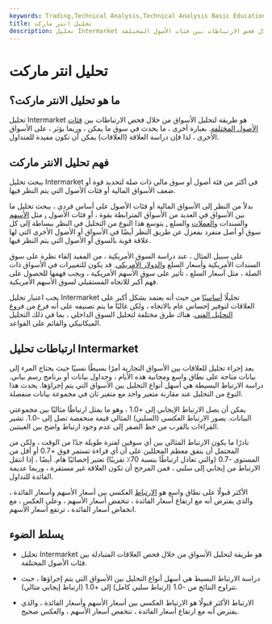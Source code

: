 ```yaml
---
keywords: Trading,Technical Analysis,Technical Analysis Basic Education
title: تحليل انتر ماركت
description: تحليل Intermarket هو طريقة لتحليل الأسواق من خلال فحص الارتباطات بين فئات الأصول المختلفة.
---
```


# تحليل انتر ماركت
## ما هو تحليل الانتر ماركت؟

تحليل Intermarket هو طريقة لتحليل الأسواق من خلال فحص الارتباطات بين [فئات الأصول المختلفة](/assetclasses). بعبارة أخرى ، ما يحدث في سوق ما يمكن ، وربما يؤثر ، على الأسواق الأخرى ، لذا فإن دراسة العلاقة (العلاقات) يمكن أن تكون مفيدة للمتداول.

## فهم تحليل الانتر ماركت

يبحث تحليل Intermarket في أكثر من فئة أصول أو سوق مالي ذات صلة لتحديد قوة أو ضعف الأسواق المالية أو فئات الأصول التي يتم النظر فيها.

بدلاً من النظر إلى الأسواق المالية أو فئات الأصول على أساس فردي ، يبحث تحليل ما بين الأسواق في العديد من الأسواق المترابطة بقوة ، أو فئات الأصول [،](/currency-exchange) مثل [الأسهم](/stock) والسندات [والعملات](/bondmarket) والسلع [.](/commodity) يتوسع هذا النوع من التحليل في النظر ببساطة إلى كل سوق أو أصل منفرد بمعزل عن طريق النظر أيضًا في الأسواق أو الأصول الأخرى التي لها علاقة قوية بالسوق أو الأصول التي يتم النظر فيها.

على سبيل المثال ، عند دراسة السوق الأمريكية ، من المفيد إلقاء نظرة على سوق السندات الأمريكية وأسعار السلع [والدولار الأمريكي](/usd-united-states-dollar). قد يكون للتغييرات في الأسواق ذات الصلة ، مثل أسعار السلع ، تأثير على سوق الأسهم الأمريكية ، ويجب فهمها للحصول على فهم أكبر للاتجاه المستقبلي لسوق الأسهم الأمريكية.

يجب اعتبار تحليل Intermarket تحليلًا [أساسيًا](/fundamentalanalysis) من حيث أنه يعتمد بشكل أكبر على العلاقات لتوفير إحساس عام بالاتجاه ، ولكن غالبًا ما يتم تصنيفه على أنه فرع من فروع [التحليل الفني](/technicalanalysis). هناك طرق مختلفة لتحليل السوق الداخلي ، بما في ذلك التحليل الميكانيكي والقائم على القواعد.

## ارتباطات تحليل Intermarket

يعد إجراء تحليل للعلاقات بين الأسواق التجارية أمرًا بسيطًا نسبيًا حيث يحتاج المرء إلى بيانات متاحة على نطاق واسع ومجانية هذه الأيام ، وجداول بيانات أو برنامج رسم بياني. دراسة الارتباط البسيطة هي أسهل أنواع التحليل بين الأسواق التي يتم إجراؤها. يحدث هذا النوع من التحليل عند مقارنة متغير واحد مع متغير ثان في مجموعة بيانات منفصلة.

يمكن أن يصل الارتباط الإيجابي إلى +1.0 ، وهو ما يمثل ارتباطًا مثاليًا بين مجموعتي البيانات. يصور الارتباط العكسي (السلبي) المثالي قيمة منخفضة تصل إلى -1.0. تشير القراءات بالقرب من خط الصفر إلى عدم وجود ارتباط واضح بين العينتين.

نادرًا ما يكون الارتباط المثالي بين أي سوقين لفترة طويلة جدًا من الوقت ، ولكن من المحتمل أن يتفق معظم المحللين على أن أي قراءة تستمر فوق +0.7 أو أقل من المستوى -0.7 (والتي تعادل ارتباطًا بنسبة 70٪ تقريبًا) تعتبر إحصائيًا هام. أيضًا ، إذا انتقل الارتباط من إيجابي إلى سلبي ، فمن المرجح أن تكون العلاقة غير مستقرة ، وربما عديمة الفائدة للتداول.

الأكثر قبولًا على نطاق واسع هو [الارتباط](/correlation) العكسي بين أسعار الأسهم وأسعار الفائدة ، والذي يفترض أنه مع ارتفاع أسعار الفائدة ، تنخفض أسعار الأسهم ، وعلى العكس ، مع انخفاض أسعار الفائدة ، ترتفع أسعار الأسهم.

## يسلط الضوء

- تحليل Intermarket هو طريقة لتحليل الأسواق من خلال فحص العلاقات المتبادلة بين فئات الأصول المختلفة.

- دراسة الارتباط البسيط هي أسهل أنواع التحليل بين الأسواق التي يتم إجراؤها ، حيث تتراوح النتائج من -1.0 (ارتباط سلبي كامل) إلى +1.0 (ارتباط إيجابي مثالي).

- الارتباط الأكثر قبولًا هو الارتباط العكسي بين أسعار الأسهم وأسعار الفائدة ، والذي يفترض أنه مع ارتفاع أسعار الفائدة ، تنخفض أسعار الأسهم ، والعكس صحيح.

